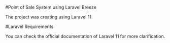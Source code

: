#Point of Sale System using Laravel Breeze

The project was creating using Laravel 11.


#Laravel Requirements

You can check the official documentation of Laravel 11 for more clarification.
